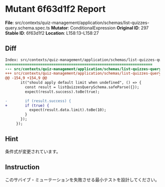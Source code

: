 # Mutant 6f63d1f2 Report

**File**: src/contexts/quiz-management/application/schemas/list-quizzes-query.schema.spec.ts
**Mutator**: ConditionalExpression
**Original ID**: 297
**Stable ID**: 6f63d1f2
**Location**: L158:13–L158:27

## Diff

```diff
Index: src/contexts/quiz-management/application/schemas/list-quizzes-query.schema.spec.ts
===================================================================
--- src/contexts/quiz-management/application/schemas/list-quizzes-query.schema.spec.ts	original
+++ src/contexts/quiz-management/application/schemas/list-quizzes-query.schema.spec.ts	mutated #297
@@ -154,9 +154,9 @@
       it("should apply default limit when undefined", () => {
         const result = listQuizzesQuerySchema.safeParse({});
         expect(result.success).toBe(true);
 
-        if (result.success) {
+        if (true) {
           expect(result.data.limit).toBe(10);
         }
       });
     });
```

## Hint

条件式が変更されています。

## Instruction

このサバイブ・ミューテーションを失敗させる最小テストを設計してください。
